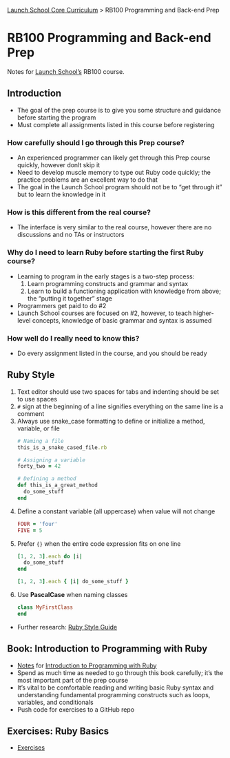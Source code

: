 [Launch School Core Curriculum](/README.md) >
RB100 Programming and Back-end Prep

# RB100 Programming and Back-end Prep

Notes for [Launch School’s](https://launchschool.com) RB100 course.

## Introduction
* The goal of the prep course is to give you some structure and guidance before starting the program
* Must complete all assignments listed in this course before registering

### How carefully should I go through this Prep course?
* An experienced programmer can likely get through this Prep course quickly, however donlt skip it
* Need to develop muscle memory to type out Ruby code quickly; the practice problems are an excellent way to do that
* The goal in the Launch School program should not be to “get through it” but to learn the knowledge in it

### How is this different from the real course?
* The interface is very similar to the real course, however there are no discussions and no TAs or instructors

### Why do I need to learn Ruby before starting the first Ruby course?
* Learning to program in the early stages is a two-step process:
  1.  Learn programming constructs and grammar and syntax
  1.  Learn to build a functioning application with knowledge from above; the “putting it together” stage
* Programmers get paid to do #2
* Launch School courses are focused on #2, however, to teach higher-level concepts, knowledge of basic grammar and syntax is assumed

### How well do I really need to know this?
* Do every assignment listed in the course, and you should be ready

## Ruby Style
1.  Text editor should use two spaces for tabs and indenting should be set to use spaces
2.  `#` sign at the beginning of a line signifies everything on the same line is a comment
3.  Always use snake_case formatting to define or initialize a method, variable, or file
    ```ruby
    # Naming a file
    this_is_a_snake_cased_file.rb

    # Assigning a variable
    forty_two = 42

    # Defining a method
    def this_is_a_great_method
      do_some_stuff
    end
    ```
4.  Define a constant variable (all uppercase) when value will not change
    ```ruby
    FOUR = 'four'
    FIVE = 5
    ```
5.  Prefer `{}` when the entire code expression fits on one line
    ```ruby
    [1, 2, 3].each do |i|
      do_some_stuff
    end

    [1, 2, 3].each { |i| do_some_stuff }
    ```
6.  Use **PascalCase** when naming classes
    ```ruby
    class MyFirstClass
    end
    ```
* Further research: [Ruby Style Guide](https://github.com/rubocop-hq/ruby-style-guide)

## Book: Introduction to Programming with Ruby
* [Notes](introduction_to_programming_with_ruby/introduction_to_programming_with_ruby_notes.md) for [Introduction to Programming with Ruby](https://launchschool.com/books/ruby)
* Spend as much time as needed to go through this book carefully; it’s the most important part of the prep course
* It’s vital to be comfortable reading and writing basic Ruby syntax and understanding fundamental programming constructs such as loops, variables, and conditionals
* Push code for exercises to a GitHub repo

## Exercises: Ruby Basics
* [Exercises](/exercises/ruby_basics/ruby_basics_contents.md)

